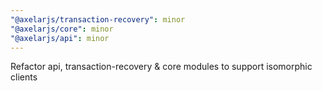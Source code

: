 ```yaml
---
"@axelarjs/transaction-recovery": minor
"@axelarjs/core": minor
"@axelarjs/api": minor
---
```


Refactor api, transaction-recovery & core modules to support isomorphic clients
